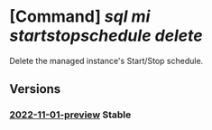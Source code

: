 # [Command] _sql mi startstopschedule delete_

Delete the managed instance's Start/Stop schedule.

## Versions

### [2022-11-01-preview](/Resources/mgmt-plane/L3N1YnNjcmlwdGlvbnMve30vcmVzb3VyY2Vncm91cHMve30vcHJvdmlkZXJzL21pY3Jvc29mdC5zcWwvbWFuYWdlZGluc3RhbmNlcy97fS9zdGFydHN0b3BzY2hlZHVsZXMve30=/2022-11-01-preview.xml) **Stable**

<!-- mgmt-plane /subscriptions/{}/resourcegroups/{}/providers/microsoft.sql/managedinstances/{}/startstopschedules/{} 2022-11-01-preview -->
